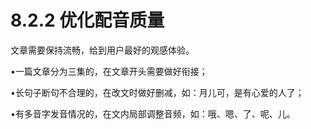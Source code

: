 # 8.2.2 优化配音质量

文章需要保持流畅，给到用户最好的观感体验。

•一篇文章分为三集的，在文章开头需要做好衔接；

•长句子断句不合理的，在改文时做好删减，如：月儿可，是有心爱的人了；

•有多音字发音情况的，在文内局部调整音频，如：哦、嗯、了、呢、儿。